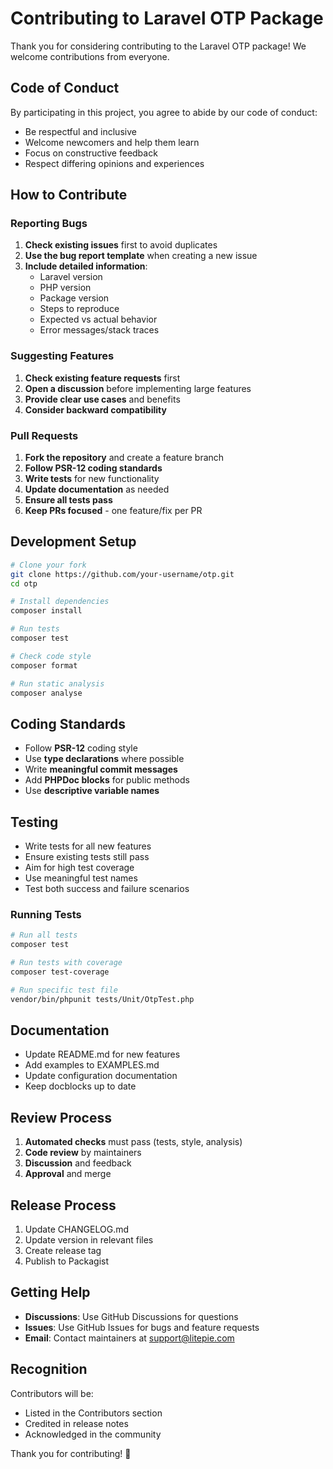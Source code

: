 # Contributing to Laravel OTP Package

Thank you for considering contributing to the Laravel OTP package! We welcome contributions from everyone.

## Code of Conduct

By participating in this project, you agree to abide by our code of conduct:

- Be respectful and inclusive
- Welcome newcomers and help them learn
- Focus on constructive feedback
- Respect differing opinions and experiences

## How to Contribute

### Reporting Bugs

1. **Check existing issues** first to avoid duplicates
2. **Use the bug report template** when creating a new issue
3. **Include detailed information**:
   - Laravel version
   - PHP version
   - Package version
   - Steps to reproduce
   - Expected vs actual behavior
   - Error messages/stack traces

### Suggesting Features

1. **Check existing feature requests** first
2. **Open a discussion** before implementing large features
3. **Provide clear use cases** and benefits
4. **Consider backward compatibility**

### Pull Requests

1. **Fork the repository** and create a feature branch
2. **Follow PSR-12 coding standards**
3. **Write tests** for new functionality
4. **Update documentation** as needed
5. **Ensure all tests pass**
6. **Keep PRs focused** - one feature/fix per PR

## Development Setup

```bash
# Clone your fork
git clone https://github.com/your-username/otp.git
cd otp

# Install dependencies
composer install

# Run tests
composer test

# Check code style
composer format

# Run static analysis
composer analyse
```

## Coding Standards

- Follow **PSR-12** coding style
- Use **type declarations** where possible
- Write **meaningful commit messages**
- Add **PHPDoc blocks** for public methods
- Use **descriptive variable names**

## Testing

- Write tests for all new features
- Ensure existing tests still pass
- Aim for high test coverage
- Use meaningful test names
- Test both success and failure scenarios

### Running Tests

```bash
# Run all tests
composer test

# Run tests with coverage
composer test-coverage

# Run specific test file
vendor/bin/phpunit tests/Unit/OtpTest.php
```

## Documentation

- Update README.md for new features
- Add examples to EXAMPLES.md
- Update configuration documentation
- Keep docblocks up to date

## Review Process

1. **Automated checks** must pass (tests, style, analysis)
2. **Code review** by maintainers
3. **Discussion** and feedback
4. **Approval** and merge

## Release Process

1. Update CHANGELOG.md
2. Update version in relevant files
3. Create release tag
4. Publish to Packagist

## Getting Help

- **Discussions**: Use GitHub Discussions for questions
- **Issues**: Use GitHub Issues for bugs and feature requests
- **Email**: Contact maintainers at support@litepie.com

## Recognition

Contributors will be:
- Listed in the Contributors section
- Credited in release notes
- Acknowledged in the community

Thank you for contributing! 🎉
